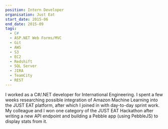 ```yaml
---
position: Intern Developer
organisation: Just Eat
start_date: 2015-06
end_date: 2015-09
tags:
  - C#
  - ASP.NET Web Forms/MVC
  - Git
  - AWS
  - S3
  - EC2
  - Redshift
  - SQL Server
  - JIRA
  - TeamCity
  - REST
---
```


I worked as a C#/.NET developer for International Engineering. I spent a few weeks researching possible integration of Amazon Machine Learning into the JUST EAT platform, after which I joined in with day-to-day sprint work. My colleague and I won one category of the JUST EAT Hackathon after writing a new API endpoint and building a Pebble app (using PebbleJS) to display stats from it.